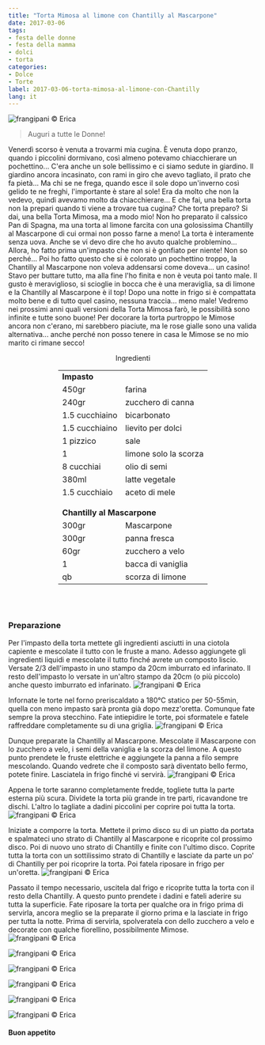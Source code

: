 ```yaml
---
title: "Torta Mimosa al limone con Chantilly al Mascarpone"
date: 2017-03-06
tags:
- festa delle donne
- festa della mamma
- dolci
- torta
categories:
- Dolce
- Torte
label: 2017-03-06-torta-mimosa-al-limone-con-Chantilly
lang: it
---
```

![](header.jpg "frangipani © Erica")

> Auguri a tutte le Donne!

Venerdì scorso è venuta a trovarmi mia cugina. È venuta dopo pranzo, quando i piccolini dormivano, così almeno potevamo chiacchierare un pochettino... C'era anche un sole bellissimo e ci siamo sedute in giardino. Il giardino ancora incasinato, con rami in giro che avevo tagliato, il prato che fa pietà... Ma chi se ne frega, quando esce il sole dopo un'inverno così gelido te ne freghi, l'importante è stare al sole! Era da molto che non la vedevo, quindi avevamo molto da chiacchierare... E che fai, una bella torta non la prepari quando ti viene a trovare tua cugina? Che torta preparo? Si dai, una bella Torta Mimosa, ma a modo mio! Non ho preparato il calssico Pan di Spagna, ma una torta al limone farcita con una golosissima Chantilly al Mascarpone di cui ormai non posso farne a meno! La torta è interamente senza uova. Anche se vi devo dire che ho avuto qualche problemino... Allora, ho fatto prima un'impasto che non si è gonfiato per niente! Non so perché... Poi ho fatto questo che si è colorato un pochettino troppo, la Chantilly al Mascarpone non voleva addensarsi come doveva... un casino! Stavo per buttare tutto, ma alla fine l'ho finita e non è veuta poi tanto male. Il gusto è meraviglioso, si scioglie in bocca che è una meraviglia, sa di limone e la Chantilly al Mascarpone è il top! Dopo una notte in frigo si è compattata molto bene e di tutto quel casino, nessuna traccia... meno male! Vedremo nei prossimi anni quali versioni della Torta Mimosa farò, le possibilità sono infinite e tutte sono buone! Per docorare la torta purtroppo le Mimose ancora non c'erano, mi sarebbero piaciute, ma le rose gialle sono una valida alternativa... anche perché non posso tenere in casa le Mimose se no mio marito ci rimane secco!

<div id="wrapper" style="text-align: center">
  <div id="yourdiv" style="display: inline-block;">
    <div class="ingredients">
      <div class="ingredients-title">Ingredienti</div>
      <table>
        <tbody>
            <td colspan="2"><b>Impasto</b></td>
          </tr>
          <tr>
            <td>450gr</td>
            <td>farina</td>
          </tr>
          <tr>
            <td>240gr</td>
            <td>zucchero di canna</td>
          </tr>
          <tr>
            <td>1.5 cucchiaino</td>
            <td>bicarbonato</td>
          </tr>
          <tr>
            <td>1.5 cucchiaino</td>
            <td>lievito per dolci</td>
          </tr>
          <tr>
            <td>1 pizzico</td>
            <td>sale</td>
          </tr>
          <tr>
            <td>1</td>
            <td>limone solo la scorza</td>
          </tr>
          <tr>
            <td>8 cucchiai</td>
            <td>olio di semi</td>
          </tr>
          <tr>
            <td>380ml</td>
            <td>latte vegetale</td>
          </tr>
          <tr>
            <td>1.5 cucchiaio</td>
            <td>aceto di mele</td>
          </tr>
          <tr style="height: 15px;"></tr>
          <tr>          
            <td colspan="2"><b>Chantilly al Mascarpone</b></td>
          </tr>
          <tr>
            <td>300gr</td>
            <td>Mascarpone</td>
          </tr>
          <tr>
            <td>300gr</td>
            <td>panna fresca</td>
          </tr>
          <tr>
            <td>60gr</td>
            <td>zucchero a velo</td>
          </tr>
          <tr>
            <td>1</td>
            <td>bacca di vaniglia</td>
          </tr>
          <tr>
            <td>qb</td>
            <td>scorza di limone</td>
          </tr>
        </tbody>
      </table>
      <br></br>
    </div>
  </div>
</div>


<h3>
  <font color="grey">
    <i class="fa fa-cogs"></i>
  </font> Preparazione
</h3>

Per l'impasto della torta mettete gli ingredienti asciutti in una ciotola capiente e mescolate il tutto con le fruste a mano. Adesso aggiungete gli ingredienti liquidi e mescolate il tutto finché avrete un composto liscio.
Versate 2/3 dell'impasto in uno stampo da 20cm imburrato ed infarinato. Il resto dell'impasto lo versate in un'altro stampo da 20cm (o più piccolo) anche questo imburrato ed infarinato.
![](teglia.jpg "frangipani © Erica")

Infornate le torte nel forno preriscaldato a 180°C statico per 50-55min, quella con meno impasto sarà pronta già dopo mezz'oretta. Comunque fate sempre la prova stecchino. Fate intiepidire le torte, poi sformatele e fatele raffreddare completamente su di una griglia.
![](sfornata.jpg "frangipani © Erica")

Dunque preparate la Chantilly al Mascarpone. Mescolate il Mascarpone con lo zucchero a velo, i semi della vaniglia e la scorza del limone. A questo punto prendete le fruste elettriche e aggiungete la panna a filo sempre mescolando. Quando vedrete che il composto sarà diventato bello fermo, potete finire. Lasciatela in frigo finché vi servirà.
![](chantilly.jpg "frangipani © Erica")

Appena le torte saranno completamente fredde, togliete tutta la parte esterna più scura. Dividete la torta più grande in tre parti, ricavandone tre dischi. L'altro lo tagliate a dadini piccolini per coprire poi tutta la torta. 
![](dadini.jpg "frangipani © Erica")

Iniziate a comporre la torta. Mettete il primo disco su di un piatto da portata e spalmateci uno strato di Chantilly al Mascarpone e ricoprite col prossimo disco. Poi di nuovo uno strato di Chantilly e finite con l'ultimo disco. Coprite tutta la torta con un sottilissimo strato di Chantilly e lasciate da parte un po' di Chantilly per poi ricoprire la torta. Poi fatela riposare in frigo per un'oretta.
![](strati.jpg "frangipani © Erica")

Passato il tempo necessario, uscitela dal frigo e ricoprite tutta la torta con il resto della Chantilly. A questo punto prendete i dadini e fateli aderire su tutta la superficie. Fate riposare la torta per qualche ora in frigo prima di servirla, ancora meglio se la preparate il giorno prima e la lasciate in frigo per tutta la notte. Prima di servirla, spolveratela con dello zucchero a velo e decorate con qualche fiorellino, possibilmente Mimose.
![](risultato1.jpg "frangipani © Erica")

![](risultato2.jpg "frangipani © Erica")

![](risultato3.jpg "frangipani © Erica")

![](risultato4.jpg "frangipani © Erica")

![](risultato5.jpg "frangipani © Erica")

![](risultato6.jpg "frangipani © Erica")

<h4>Buon appetito
  <font color="red">
    <i class="fa fa-smile-o"></i>
  </font>
</h4>
